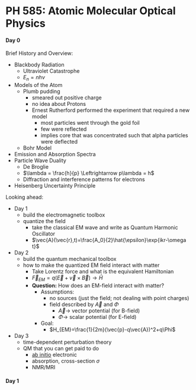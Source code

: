 # PH 585: Atomic Molecular Optical Physics


#### Day 0

Brief History and Overview:
- Blackbody Radiation
  - Ultraviolet Catastrophe
  - $E_n = nh\nu$
- Models of the Atom
  - Plumb pudding
    - smeared out positive charge
    - no idea about Protons
    - Ernest Rutherford performed the experiment that required a new model
      - most particles went through the gold foil
      - few were reflected
      - implies core that was concentrated such that alpha particles were deflected
  - Bohr Model
- Emission and Absorption Spectra
- Particle Wave Duality
  - De Broglie
  - $\lambda = \frac{h}{p} \Leftrightarrow p\lambda = h$
  - Diffraction and interference patterns for electrons
- Heisenberg Uncertainty Principle

Looking ahead:
- Day 1
  - build the electromagnetic toolbox
  - quantize the field
    - take the classical EM wave and write as Quantum Harmonic Oscillator
    - $\vec{A}(\vec{r},t)=\frac{A_0}{2}\hat{\epsilon}\exp{ikr-\omega t}$
- Day 2
  - build the quantum mechanical toolbox
  - how to make the quantized EM field interact with matter
    - Take Lorentz force and what is the equivalent Hamiltonian
    - $\vec{F}_{EM} = q(\vec{E}+\vec{v}\times\vec{B}) \rightarrow \hat{H}$
    - **Question:** How does an EM-field interact with matter?
      - Assumptions:
        - no sources (just the field; not dealing with point charges)
        - field described by $\vec{A}$ and $\Phi$
          - $\vec{A}\rightarrow$ vector potential (for B-field)
          - $\Phi\rightarrow$ scalar potential (for E-field)
      - Goal:
        - $H_{EM}=\frac{1}{2m}(\vec{p}-q\vec{A})^2+q\Phi$
- Day 3
  - time-dependent perturbation theory
  - QM that you can get paid to do
    - [ab initio](https://en.wikipedia.org/wiki/Ab_initio_quantum_chemistry_methods) electronic
    - absorption, cross-section $\sigma$
    - NMR/MRI

#### Day 1
